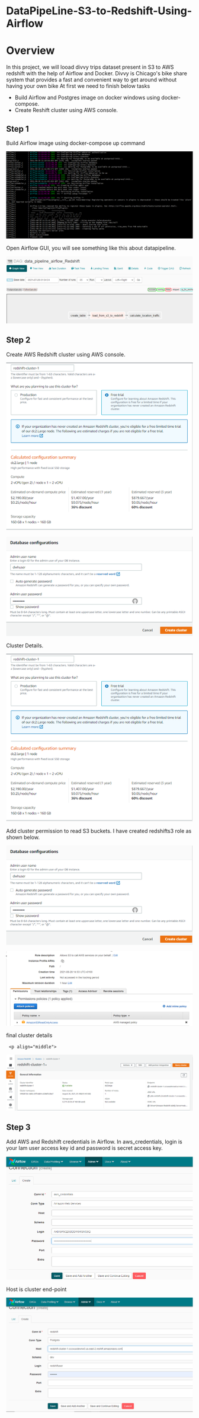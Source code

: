 # DataPipeLine-S3-to-Redshift-Using-Airflow

# Overview

In this project, we will looad divvy trips dataset present in S3 to AWS redshift with the help of Airflow and Docker. Divvy is Chicago's bike share system that provides a fast and convenient way to get around without having your own bike
At first we need to finish below tasks

- Build Airflow and Postgres image on docker windows using docker-compose.
- Create Reshift cluster using AWS console.

## Step 1

Build Airflow image using docker-compose up command

<p align="middle">
  <img src="images/airflow.PNG" />
  
Open Airflow GUI, you will see something like this about datapipeline.

<p align="middle">
  <img src="images/dag.PNG" />
  
## Step 2

Create AWS Redshift cluster using AWS console.
  
<p align="middle">
  <img src="images/cluster-creation-1.PNG" />
  
 <p align="middle">
  <img src="images/cluster-creation-2.PNG" />
   
 Cluster Details. 
 
 <p align="middle">
  <img src="images/cluster-creation-1.PNG" />
 
  Add cluster permission to read S3 buckets. I have created redshifts3 role as shown below.
   
 <p align="middle">
  <img src="images/cluster-creation-2.PNG" />
   
  <p align="middle">
  <img src="images/create-role-s3.PNG" />
    
  final cluster details 
    
     <p align="middle">
  <img src="images/cluster-details.PNG" />
   
## Step 3

Add AWS and Redshift credentials in Airflow. In aws_credentials, login is your Iam user access key id and password is secret access key.
    
 <p align="middle">
  <img src="images/aws-credentials.PNG" />

 Host is cluster end-point
   
  <p align="middle">
  <img src="images/redshift.PNG" />
    
